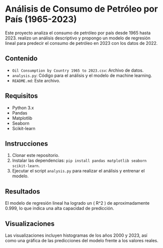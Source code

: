 # Análisis de Consumo de Petróleo por País (1965-2023)

Este proyecto analiza el consumo de petróleo por país desde 1965 hasta 2023. realizo un análisis descriptivo y propongo un modelo de regresión lineal para predecir el consumo de petróleo en 2023 con los datos de 2022.

## Contenido

- `Oil Consumption by Country 1965 to 2023.csv`: Archivo de datos.
- `analysis.py`: Código para el análisis y el modelo de machine learning.
- `README.md`: Este archivo.

## Requisitos

- Python 3.x
- Pandas
- Matplotlib
- Seaborn
- Scikit-learn

## Instrucciones

1. Clonar este repositorio.
2. Instalar las dependencias: `pip install pandas matplotlib seaborn scikit-learn`.
3. Ejecutar el script `analysis.py` para realizar el análisis y entrenar el modelo.

## Resultados

El modelo de regresión lineal ha logrado un \( R^2 \) de aproximadamente 0.999, lo que indica una alta capacidad de predicción.

## Visualizaciones

Las visualizaciones incluyen histogramas de los años 2000 y 2023, así como una gráfica de las predicciones del modelo frente a los valores reales.
